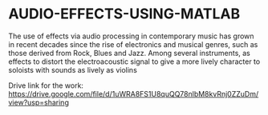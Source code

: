 # AUDIO-EFFECTS-USING-MATLAB
The use of effects via audio processing in contemporary music has grown in  recent decades since the rise of electronics and musical genres, such  as those derived from Rock, Blues and Jazz. Among several instruments, as effects to distort the electroacoustic signal to give a more lively  character to soloists with sounds as lively as violins

Drive link for the work:
https://drive.google.com/file/d/1uWRA8FS1U8quQQ78nlbM8kvRnj0ZZuDm/view?usp=sharing
